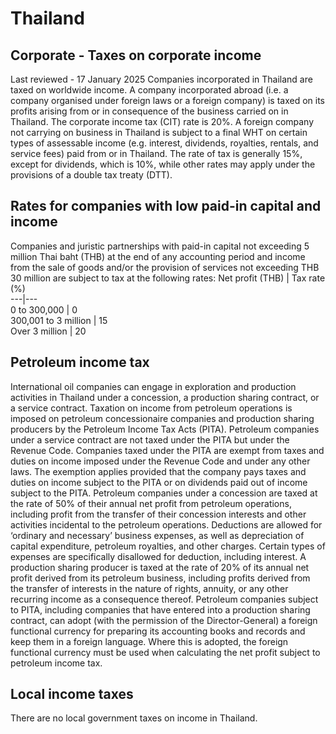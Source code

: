 # Thailand
## Corporate - Taxes on corporate income
Last reviewed - 17 January 2025
Companies incorporated in Thailand are taxed on worldwide income. A company incorporated abroad (i.e. a company organised under foreign laws or a foreign company) is taxed on its profits arising from or in consequence of the business carried on in Thailand.
The corporate income tax (CIT) rate is 20%.
A foreign company not carrying on business in Thailand is subject to a final WHT on certain types of assessable income (e.g. interest, dividends, royalties, rentals, and service fees) paid from or in Thailand. The rate of tax is generally 15%, except for dividends, which is 10%, while other rates may apply under the provisions of a double tax treaty (DTT).
## Rates for companies with low paid-in capital and income
Companies and juristic partnerships with paid-in capital not exceeding 5 million Thai baht (THB) at the end of any accounting period and income from the sale of goods and/or the provision of services not exceeding THB 30 million are subject to tax at the following rates:
Net profit (THB) | Tax rate (%)  
---|---  
0 to 300,000 | 0  
300,001 to 3 million | 15  
Over 3 million | 20  
## Petroleum income tax
International oil companies can engage in exploration and production activities in Thailand under a concession, a production sharing contract, or a service contract.
Taxation on income from petroleum operations is imposed on petroleum concessionaire companies and production sharing producers by the Petroleum Income Tax Acts (PITA). Petroleum companies under a service contract are not taxed under the PITA but under the Revenue Code.
Companies taxed under the PITA are exempt from taxes and duties on income imposed under the Revenue Code and under any other laws. The exemption applies provided that the company pays taxes and duties on income subject to the PITA or on dividends paid out of income subject to the PITA.
Petroleum companies under a concession are taxed at the rate of 50% of their annual net profit from petroleum operations, including profit from the transfer of their concession interests and other activities incidental to the petroleum operations. Deductions are allowed for ‘ordinary and necessary’ business expenses, as well as depreciation of capital expenditure, petroleum royalties, and other charges. Certain types of expenses are specifically disallowed for deduction, including interest.
A production sharing producer is taxed at the rate of 20% of its annual net profit derived from its petroleum business, including profits derived from the transfer of interests in the nature of rights, annuity, or any other recurring income as a consequence thereof.
Petroleum companies subject to PITA, including companies that have entered into a production sharing contract, can adopt (with the permission of the Director-General) a foreign functional currency for preparing its accounting books and records and keep them in a foreign language. Where this is adopted, the foreign functional currency must be used when calculating the net profit subject to petroleum income tax.
## Local income taxes
There are no local government taxes on income in Thailand.
